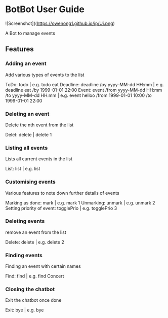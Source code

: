 # BotBot User Guide

![Screenshot]((https://owenong1.github.io/ip/Ui.png)

A Bot to manage events

## Features

### Adding an event

Add various types of events to the list

ToDo: todo <name> | e.g. todo eat
Deadline: deadline <name> /by yyyy-MM-dd HH:mm | e.g. deadline eat /by 1999-01-01 22:00
Event: event <name> /from yyyy-MM-dd HH:mm /to yyyy-MM-dd HH:mm | e.g. event helloo /from 1999-01-01 10:00 /to 1999-01-01 22:00

### Deleting an event

Delete the nth event from the list

Delet: delete <int> | delete 1

### Listing all events 

Lists all current events in the list

List: list | e.g. list

### Customising events

Various features to note down further details of events

Marking as done: mark <int> |  e.g. mark 1
Unmarking: unmark <int> | e.g. unmark 2
Setting priority of event: togglePrio <int> | e.g. togglePrio 3

### Deleting events

remove an event from the list

Delete: delete <int> | e.g. delete 2

### Finding events

Finding an event with certain names

Find: find <name> | e.g. find Concert

### Closing the chatbot

Exit the chatbot once done

Exit: bye | e.g. bye



